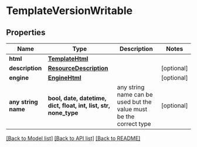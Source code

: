 # TemplateVersionWritable


## Properties
Name | Type | Description | Notes
------------ | ------------- | ------------- | -------------
**html** | [**TemplateHtml**](TemplateHtml.md) |  | 
**description** | [**ResourceDescription**](ResourceDescription.md) |  | [optional] 
**engine** | [**EngineHtml**](EngineHtml.md) |  | [optional] 
**any string name** | **bool, date, datetime, dict, float, int, list, str, none_type** | any string name can be used but the value must be the correct type | [optional]

[[Back to Model list]](../README.md#documentation-for-models) [[Back to API list]](../README.md#documentation-for-api-endpoints) [[Back to README]](../README.md)


